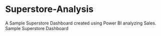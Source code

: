 # Superstore-Analysis
A Sample Superstore Dashboard created using Power BI analyzing Sales. Sample Superstore Dashboard
